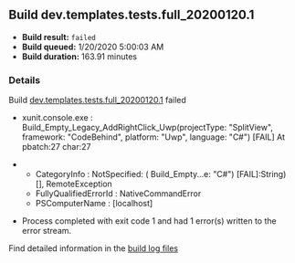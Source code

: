 ## Build dev.templates.tests.full_20200120.1
- **Build result:** `failed`
- **Build queued:** 1/20/2020 5:00:03 AM
- **Build duration:** 163.91 minutes
### Details
Build [dev.templates.tests.full_20200120.1](https://winappstudio.visualstudio.com/web/build.aspx?pcguid=a4ef43be-68ce-4195-a619-079b4d9834c2&builduri=vstfs%3a%2f%2f%2fBuild%2fBuild%2f32594) failed

+ xunit.console.exe :     Build_Empty_Legacy_AddRightClick_Uwp(projectType: "SplitView", framework: "CodeBehind", 
platform: "Uwp", language: "C#") [FAIL]
At pbatch:27 char:27
+ 
    + CategoryInfo          : NotSpecified: (    Build_Empty...e: "C#") [FAIL]:String) [], RemoteException
    + FullyQualifiedErrorId : NativeCommandError
    + PSComputerName        : [localhost]
 

+ Process completed with exit code 1 and had 1 error(s) written to the error stream.

Find detailed information in the [build log files]()
